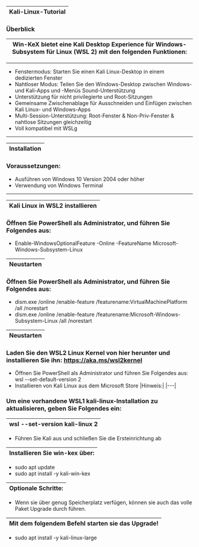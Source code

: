 |Kali-Linux-Tutorial|
|---|

### Überblick
|Win-KeX bietet eine Kali Desktop Experience für Windows-Subsystem für Linux (WSL 2) mit den folgenden Funktionen:|
|---|
---
- Fenstermodus: Starten Sie einen Kali Linux-Desktop in einem dedizierten Fenster
- Nahtloser Modus: Teilen Sie den Windows-Desktop zwischen Windows- und Kali-Apps und -Menüs
Sound-Unterstützung
- Unterstützung für nicht privilegierte und Root-Sitzungen
- Gemeinsame Zwischenablage für Ausschneiden und Einfügen zwischen Kali Linux- und Windows-Apps
- Multi-Session-Unterstützung: Root-Fenster & Non-Priv-Fenster & nahtlose Sitzungen gleichzeitig
- Voll kompatibel mit WSLg
---
|Installation|
|---|
### Voraussetzungen:
- Ausführen von Windows 10 Version 2004 oder höher
- Verwendung von Windows Terminal
---
|Kali Linux in WSL2 installieren|
|---|
### Öffnen Sie PowerShell als Administrator, und führen Sie Folgendes aus:
- Enable-WindowsOptionalFeature -Online -FeatureName Microsoft-Windows-Subsystem-Linux

|Neustarten|
|---|
### Öffnen Sie PowerShell als Administrator, und führen Sie Folgendes aus:
- dism.exe /online /enable-feature /featurename:VirtualMachinePlatform /all /norestart
- dism.exe /online /enable-feature /featurename:Microsoft-Windows-Subsystem-Linux /all /norestart


|Neustarten|
|---|
### Laden Sie den WSL2 Linux Kernel von hier herunter und installieren Sie ihn: https://aka.ms/wsl2kernel
- Öffnen Sie PowerShell als Administrator und führen Sie Folgendes aus: wsl --set-default-version 2
- Installieren von Kali Linux aus dem Microsoft Store
|Hinweis:|
|---|
### Um eine vorhandene WSL1 kali-linux-Installation zu aktualisieren, geben Sie Folgendes ein: 
|wsl --set-version kali-linux 2|
|---|
- Führen Sie Kali aus und schließen Sie die Ersteinrichtung ab

|Installieren Sie win-kex über:|
|---|
- sudo apt update
- sudo apt install -y kali-win-kex

|Optionale Schritte:|
|---|
- Wenn sie über genug Speicherplatz verfügen, können sie auch das volle Paket Upgrade durch führen. 

|Mit dem folgendem Befehl starten sie das Upgrade!|
|---|
- sudo apt install -y kali-linux-large


